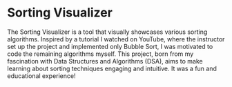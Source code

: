 # Sorting Visualizer

The Sorting Visualizer is a tool that visually showcases various sorting algorithms. Inspired by a tutorial I watched on YouTube, where the instructor set up the project and implemented only Bubble Sort, I was motivated to code the remaining algorithms myself. This project, born from my fascination with Data Structures and Algorithms (DSA), aims to make learning about sorting techniques engaging and intuitive. It was a fun and educational experience!